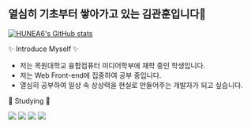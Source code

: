 ## 열심히 기초부터 쌓아가고 있는 김관훈입니다👋


[![HUNEA6's GitHub stats](https://github-readme-stats.vercel.app/api?username=HUNEA6)](https://github.com/HUNEA6)


✨ Introduce Myself ✨

- 저는 목원대학교 융합컴퓨터 미디어학부에 재학 중인 학생입니다.
- 저는 Web Front-end에 집중하여 공부 중입니다.
- 열심히 공부하여 일상 속 상상력을 현실로 만들어주는 개발자가 되고 싶습니다.


🔭 Studying 🔭

  <img src="https://img.shields.io/badge/HTML5-E34F26?style=flat-square&logo=HTML5&logoColor=white"/></a> 
  <img src="https://img.shields.io/badge/CSS-1572B6?style=flat-square&logo=CSS3&logoColor=white"/></a> 
  <img src="https://img.shields.io/badge/JavaScript-FFD700?style=flat-square&logo=JavaScript&logoColor=white"/></a>
  <img src="https://img.shields.io/badge/React-87CEFA?style=flat-square&logo=React&logoColor=white"/></a><br>


<!--
- 🔭 I’m currently working on ...
- 🌱 I’m currently learning ...
- 👯 I’m looking to collaborate on ...
- 🤔 I’m looking for help with ...
- 💬 Ask me about ...
- 📫 How to reach me: ...
- 😄 Pronouns: ...
- ⚡ Fun fact: ...
-->
